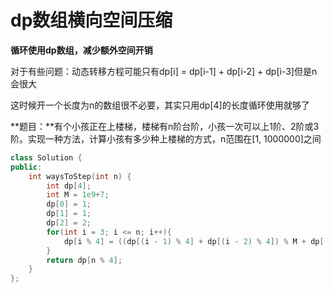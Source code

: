 # dp数组横向空间压缩

**循环使用dp数组，减少额外空间开销**

对于有些问题：动态转移方程可能只有dp\[i\] = dp\[i-1\] + dp\[i-2\] + dp\[i-3\]但是n会很大

这时候开一个长度为n的数组很不必要，其实只用dp\[4\]的长度循环使用就够了

**题目：**有个小孩正在上楼梯，楼梯有n阶台阶，小孩一次可以上1阶、2阶或3阶。实现一种方法，计算小孩有多少种上楼梯的方式，n范围在\[1, 1000000\]之间

```cpp
class Solution {
public:
    int waysToStep(int n) {
        int dp[4];
        int M = 1e9+7;
        dp[0] = 1;
        dp[1] = 1;
        dp[2] = 2; 
        for(int i = 3; i <= n; i++){
            dp[i % 4] = ((dp[(i - 1) % 4] + dp[(i - 2) % 4]) % M + dp[(i - 3) % 4]) % M;
        }
        return dp[n % 4];
    }
};
```

